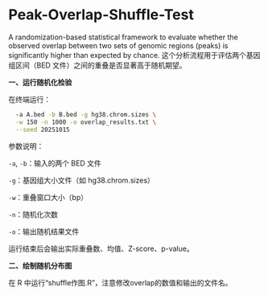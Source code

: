 # Peak-Overlap-Shuffle-Test
A randomization-based statistical framework to evaluate whether the observed overlap between two sets of genomic regions (peaks) is significantly higher than expected by chance.
这个分析流程用于评估两个基因组区间（BED 文件）之间的重叠是否显著高于随机期望。

**一、运行随机化检验**

在终端运行：
```bash peak_overlap_shuffle_plot.sh \
  -a A.bed -b B.bed -g hg38.chrom.sizes \
  -w 150 -n 1000 -o overlap_results.txt \
  --seed 20251015
```
参数说明：

`-a`, `-b`：输入的两个 BED 文件

`-g`：基因组大小文件（如 hg38.chrom.sizes）

`-w`：重叠窗口大小（bp）

`-n`：随机化次数

`-o`：输出随机结果文件

运行结束后会输出实际重叠数、均值、Z-score、p-value。

**二、绘制随机分布图**

在 R 中运行“shuffle作图.R”，注意修改overlap的数值和输出的文件名。
